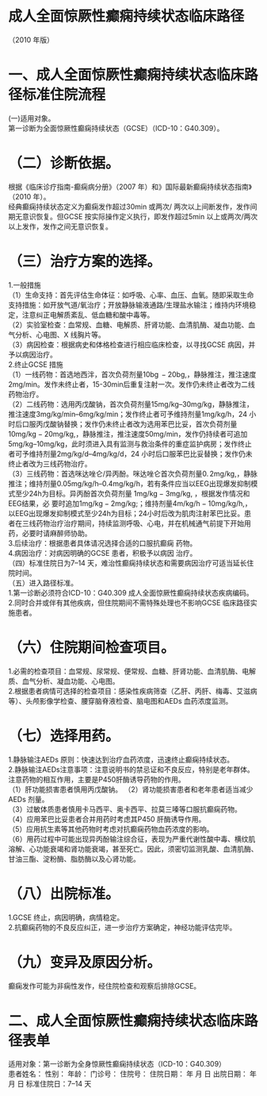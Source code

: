 # 成人全面惊厥性癫痫持续状态临床路径  
（2010 年版）  
# 一、成人全面惊厥性癫痫持续状态临床路径标准住院流程  
(一)适用对象。  
第一诊断为全面惊厥性癫痫持续状态（GCSE）（ICD-10：G40.309）。  
# （二）诊断依据。  
根据《临床诊疗指南-癫痫病分册》（2007 年）和》国际最新癫痫持续状态指南》（2010 年）。  
经典癫痫持续状态定义为癫痫发作超过30min 或两次/ 两次以上间断发作，发作间期无意识恢复。但GCSE 按实际操作定义执行，即发作超过5min 以上或两次/两次以上发作，发作之间无意识恢复。  
# （三）治疗方案的选择。  
1.一般措施  
（1）生命支持：首先评估生命体征：如呼吸、心率、血压、血氧。随即采取生命支持措施：如开放气道/氧治疗；开放静脉输液通路/生理盐水输注；维持内环境稳定，注意纠正电解质紊乱、低血糖和酸中毒等。  
（2）实验室检查：血常规、血糖、电解质、肝肾功能、血清肌酶、凝血功能、血气分析、心电图、X 线胸片等。  
（3）病因检查：根据病史和体格检查进行相应临床检查，以寻找GCSE 病因，并予以病因治疗。  
2.终止GCSE 措施  
（1）一线药物：首选地西泮，首次负荷剂量$10\mathrm{{bg}\,{-}20\mathrm{{bg},}}$，静脉推注，推注速度2mg/min。发作未终止者，15-30min后重复注射一次。发作仍未终止者改为二线药物治疗。  
（2）二线药物：选用丙戊酸钠，首次负荷剂量15mg/kg–30mg/kg，静脉推注，推注速度3mg/kg/min–6mg/kg/min；发作终止者可予维持剂量1mg/kg/h，24 小时后口服丙戊酸钠替换；发作仍未终止者改为选用苯巴比妥，首次负荷剂量$10\mathrm{{mg/kg-20\mathrm{{mg/kg},}}}$，静脉推注，推注速度50mg/min，发作仍持续者可追加5mg/kg–10mg/kg，此时须进入具有监测与救治条件的重症监护病房；发作终止者可予维持剂量2mg/kg/d–4mg/kg/d，24 小时后口服苯巴比妥替换；发作仍未终止者改为三线药物治疗。  
（3）三线药物：首选咪达唑仑/异丙酚。咪达唑仑首次负荷剂量$0.\,2\mathrm{{mg/kg},}$，静脉推注；维持剂量0.05mg/kg/h–0.4mg/kg/h，若有条件应当以EEG出现爆发抑制模式至少24h为目标。异丙酚首次负荷剂量 $1{\mathrm{mg/kg-3mg/kg}},$ ，根据发作情况和EEG结果，必 要时追加${\mathrm{1mg/kg-2mg/kg}};$；维持剂量$\mathrm{4m/kg/h-10m g/kg/h},$，以EEG出现爆发抑制模式至少24h为目标；24小时后改为肌肉注射苯巴比妥。患者在三线药物治疗治疗期间，持续监测呼吸、心电，并在机械通气前提下开始用药，必要时请麻醉师协助。  
3.后续治疗：根据患者具体请况选择合适的口服抗癫痫 药物。  
4.病因治疗：对病因明确的GCSE 患者，积极予以病因 治疗。  
（四）标准住院日为7–14 天，难治性癫痫持续状态和需要病因治疗可适当延长住院时间。  
（五）进入路径标准。  
1.第一诊断必须符合ICD-10：G40.309 成人全面惊厥性癫痫持续状态疾病编码。  
2.同时合并或伴有其他疾病，但住院期间不需特殊处理也不影响GCSE 临床路径实施患者。  
# （六）住院期间检查项目。  
1.必需的检查项目：血常规、尿常规、便常规、血糖、肝肾功能、血清肌酶、电解质、血气分析、凝血功能、心电图。  
2.根据患者病情可选择的检查项目：感染性疾病筛查（乙肝、丙肝、梅毒、艾滋病等）、头颅影像学检查、腰穿脑脊液检查、脑电图和AEDs 血药浓度监测。  
# （七）选择用药。  
1.静脉输注AEDs 原则：快速达到治疗血药浓度，迅速终止癫痫持续状态。  
2.静脉输注AEDs注意事项：注意说明书的禁忌证和不良反应，特别是老年群体。注意药物的相互作用，主要是P450肝酶诱导药物的作用。  
（1）肝功能损害患者慎用丙戊酸钠。 （2）肾功能损害患者和老年患者适当减少AEDs 剂量。  
（3）过敏体质患者慎用卡马西平、奥卡西平、拉莫三嗪等口服抗癫痫药物。  
（4）应用苯巴比妥患者合并用药时考虑其P450 肝酶诱导作用。  
（5）应用抗生素等其他药物时考虑对抗癫痫药物血药浓度的影响。  
（6）用药过程中可能出现异丙酚输注综合征，表现为严重代谢性酸中毒、横纹肌溶解、心功能衰竭和肾功能衰竭，甚至死亡。因此，须密切监测乳酸、血清肌酶、甘油三酯、淀粉酶、脂肪酶以及心肾功能。  
# （八）出院标准。  
1.GCSE 终止，病因明确，病情稳定。  
2.抗癫痫药物的不良反应纠正，进一步治疗方案确定，神经功能评估完毕。  
# （九）变异及原因分析。  
癫痫发作可能为非痫性发作，经住院检查和观察后排除GCSE。  
# 二、成人全面惊厥性癫痫持续状态临床路径表单  
适用对象：第一诊断为全身惊厥性癫痫持续状态（ICD-10：G40.309）  
患者姓名：         性别：    年龄：    门诊号：         住院号：              住院日期：    年   月   日  出院日期：    年   月   日 标准住院日：7–14 天  
